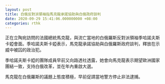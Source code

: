 ```yaml
---
layout: post
title: 白俄反對派領袖指馬克龍承諾協助與白俄政府談判
date: 2020-09-29 15:41:06.000000000 +08:00
categories: rthk
---
```


正在立陶宛訪問的法國總統馬克龍，與流亡當地的白俄羅斯反對派領袖季哈諾夫斯卡婭會面。季哈諾夫斯卡婭表示，馬克龍承諾協助與白俄羅斯政府談判，釋放在示威中被囚的政治犯。

季哈諾夫斯卡婭的團隊成員早前又向路透社透露，她會向馬克龍表示期望歐洲國家團結一致，支持白俄改革，並在年內重啟大選。

馬克龍在白俄羅斯的議題上態度積極，早前促請當地警方停止非法逮捕。

